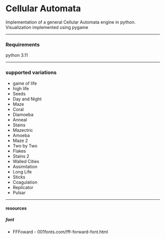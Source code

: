 # Cellular Automata

Implementation of a general Cellular Automata engine in python.
Visualization implemented using pygame

---

### Requirements

python 3.11

---

### supported variations 

* game of life
* high life
* Seeds
* Day and Night
* Maze
* Coral
* Diamoeba
* Anneal
* Stains
* Mazectric
* Amoeba
* Maze 2
* Two by Two
* Flakes
* Stains 2
* Walled Cities
* Assimilation
* Long Life
* Sticks
* Coagulation
* Replicator
* Pulsar

---

#### resources
##### font
* FFFoward - 001fonts.com/fff-forward-font.html